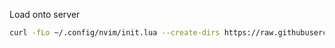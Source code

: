 Load onto server
```sh
curl -fLo ~/.config/nvim/init.lua --create-dirs https://raw.githubusercontent.com/swit33/nvim-conf-minimal/refs/heads/main/init.lua

```
